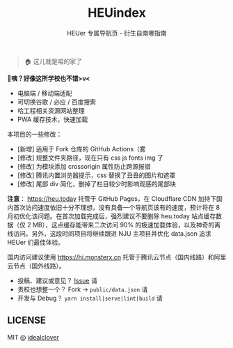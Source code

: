 <h1 align="center">HEUindex</h1>

<div align="center">

HEUer 专属导航页 - 衍生自南哪指南

</div></br>


> 🏠 这儿就是咱的家了

**🤣咦？好像这所学校也不错>v<**

* 电脑端 / 移动端适配
* 可切换谷歌 / 必应 / 百度搜索
* 哈工程相关资源网站整理
* PWA 缓存技术，快速加载

本项目的一些修改：

* [新增] 适用于 Fork 仓库的 GitHub Actions（雾
* [修改] 规整文件夹路径，现在只有 css js fonts img 了
* [修改] 为模块添加 crossorigin 属性防止跨源报错
* [修改] 腾讯内置浏览器提示，css 替换了丑丑的图片和遮罩
* [修改] 尾部 div 简化，删掉了栏目较少时影响观感的尾部块

**注意**： https://heu.today 托管于 GitHub Pages，在 Cloudflare CDN 加持下国内首次访问速度依旧十分不理想，没有具备一个导航页该有的速度，预计将在 8 月初优化该问题。在首次加载完成后，强烈建议不要删除 heu.today 站点缓存数据（仅 2 MB），这点缓存能带来二次访问 90% 的极速加载体验，以及神奇的离线访问。另外，这段时间项目将继续跟进 NJU 主项目并优化 data.json 追求 HEUer 们最佳体验。

国内访问建议使用 https://hi.monsterx.cn  托管于腾讯云节点（国内线路）和阿里云节点（国外线路）。

 - 投稿、建议或意见？ [Issue](https://github.com/monsterxcn/Life-in-HEU/issues/new) 请
 - 贵校也想整一个？ Fork -> `public/data.json` 请
 - 开发与 Debug？ `yarn install|serve|lint|build` 请

## LICENSE

MIT @ [idealclover](https://github.com/idealclover)
